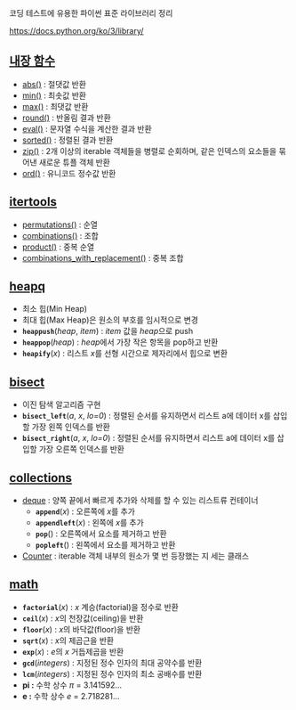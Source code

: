코딩 테스트에 유용한 파이썬 표준 라이브러리 정리

https://docs.python.org/ko/3/library/

## [내장 함수](https://docs.python.org/ko/3/library/functions.html)

- [abs()](https://docs.python.org/ko/3/library/functions.html#abs) : 절댓값 반환
- [min()](https://docs.python.org/ko/3/library/functions.html#min) : 최솟값 반환
- [max()](https://docs.python.org/ko/3/library/functions.html#max) : 최댓값 반환
- [round()](https://docs.python.org/ko/3/library/functions.html#round) : 반올림 결과 반환
- [eval()](https://docs.python.org/ko/3/library/functions.html#eval) : 문자열 수식을 계산한 결과 반환
- [sorted()](https://docs.python.org/ko/3/library/functions.html#sorted) : 정렬된 결과 반환
- [zip()](https://docs.python.org/ko/3/library/functions.html#zip) : 2개 이상의 iterable 객체들을 병렬로 순회하며, 같은 인덱스의 요소들을 묶어낸 새로운 튜플 객체 반환
- [ord()](https://docs.python.org/ko/3/library/functions.html#ord) : 유니코드 정수값 반환

## [itertools](https://docs.python.org/ko/3/library/itertools.html)

- [permutations()](https://docs.python.org/ko/3/library/itertools.html#itertools.permutations) : 순열
- [combinations()](https://docs.python.org/ko/3/library/itertools.html#itertools.combinations) : 조합
- [product()](https://docs.python.org/ko/3/library/itertools.html#itertools.product) : 중복 순열
- [combinations_with_replacement()](https://docs.python.org/ko/3/library/itertools.html#itertools.combinations_with_replacement) : 중복 조합

## [heapq](https://docs.python.org/ko/3/library/heapq.html)

- 최소 힙(Min Heap)
- 최대 힙(Max Heap)은 원소의 부호를 임시적으로 변경
- **`heappush`**(_heap_, *item*) : *item* 값을 *heap*으로 push
- **`heappop`**(_heap_) : *heap*에서 가장 작은 항목을 pop하고 반환
- **`heapify`**(_x_) : 리스트 *x*를 선형 시간으로 제자리에서 힙으로 변환

## [bisect](https://docs.python.org/ko/3/library/bisect.html)

- 이진 탐색 알고리즘 구현
- **`bisect_left`**(_a_, *x*, *lo=0*) : 정렬된 순서를 유지하면서 리스트 a에 데이터 x를 삽입할 가장 왼쪽 인덱스를 반환
- **`bisect_right`**(_a_, *x*, *lo=0*) : 정렬된 순서를 유지하면서 리스트 a에 데이터 x를 삽입할 가장 오른쪽 인덱스를 반환

## [collections](https://docs.python.org/ko/3/library/collections.html)

- [deque](https://docs.python.org/ko/3/library/collections.html#collections.deque) : 양쪽 끝에서 빠르게 추가와 삭제를 할 수 있는 리스트류 컨테이너
  - **`append`**(_x_) : 오른쪽에 *x*를 추가
  - **`appendleft`**(_x_) : 왼쪽에 *x*를 추가
  - **`pop`**() : 오른쪽에서 요소를 제거하고 반환
  - **`popleft`**() : 왼쪽에서 요소를 제거하고 반환
- [Counter](https://docs.python.org/ko/3/library/collections.html#collections.Counter) : iterable 객체 내부의 원소가 몇 번 등장했는 지 세는 클래스

## [math](https://docs.python.org/ko/3/library/math.html)

- **`factorial`**(_x_) : *x* 계승(factorial)을 정수로 반환
- **`ceil`**(_x_) : *x*의 천장값(ceiling)을 반환
- **`floor`**(_x_) : *x*의 바닥값(floor)을 반환
- **`sqrt`**(_x_) : *x*의 제곱근을 반환
- **`exp`**(_x_) : *e*의 *x* 거듭제곱을 반환
- **`gcd`**(_integers_) : 지정된 정수 인자의 최대 공약수를 반환
- **`lcm`**(_integers_) : 지정된 정수 인자의 최소 공배수를 반환
- **pi :** 수학 상수 *π* = 3.141592…
- **e :** 수학 상수 *e* = 2.718281…
